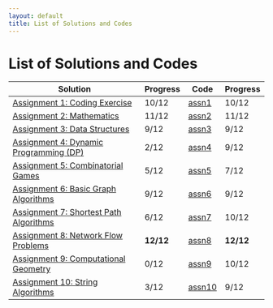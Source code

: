 ```yaml
---
layout: default
title: List of Solutions and Codes
---
```


# List of Solutions and Codes

| Solution                                        | Progress  | Code                                                                     | Progress  |
| ----------------------------------------------- | --------- | ------------------------------------------------------------------------ | --------- |
| [Assignment 1: Coding Exercise](assn1)          | 10/12     | [assn1](https://github.com/cai-lw/cs-97si-solutions/tree/master/assn1)   | 10/12     |
| [Assignment 2: Mathematics](assn2)              | 11/12     | [assn2](https://github.com/cai-lw/cs-97si-solutions/tree/master/assn2)   | 11/12     |
| [Assignment 3: Data Structures](assn3)          | 9/12      | [assn3](https://github.com/cai-lw/cs-97si-solutions/tree/master/assn3)   | 9/12      |
| [Assignment 4: Dynamic Programming (DP)](assn4) | 2/12      | [assn4](https://github.com/cai-lw/cs-97si-solutions/tree/master/assn4)   | 9/12      |
| [Assignment 5: Combinatorial Games](assn5)      | 5/12      | [assn5](https://github.com/cai-lw/cs-97si-solutions/tree/master/assn5)   | 7/12      |
| [Assignment 6: Basic Graph Algorithms](assn6)   | 9/12      | [assn6](https://github.com/cai-lw/cs-97si-solutions/tree/master/assn6)   | 9/12      |
| [Assignment 7: Shortest Path Algorithms](assn7) | 6/12      | [assn7](https://github.com/cai-lw/cs-97si-solutions/tree/master/assn7)   | 10/12     |
| [Assignment 8: Network Flow Problems](assn8)    | **12/12** | [assn8](https://github.com/cai-lw/cs-97si-solutions/tree/master/assn8)   | **12/12** |
| [Assignment 9: Computational Geometry](assn9)   | 0/12      | [assn9](https://github.com/cai-lw/cs-97si-solutions/tree/master/assn9)   | 10/12     |
| [Assignment 10: String Algorithms](assn10)      | 3/12      | [assn10](https://github.com/cai-lw/cs-97si-solutions/tree/master/assn10) | 9/12      |

